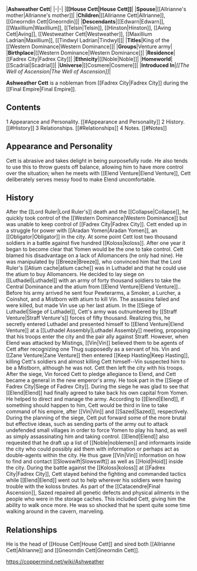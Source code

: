 |**Ashweather Cett**|
|-|-|
|**[[House Cett\|House Cett]]**|
|**Spouse**|[[Allrianne's mother\|Allrianne's mother]]|
|**Children**|[[Allrianne Cett\|Allrianne]], [[Gneorndin Cett\|Gneorndin]]|
|**Descendants**|[[Edwarn\|Edwarn]], [[Waxillium\|Waxillium]], [[Telsin\|Telsin]], [[Hinston\|Hinston]], [[Aving Cett\|Aving]], [[Westweather Cett\|Westweather]], [[Maxillium Ladrian\|Maxillium]], [[Tindwyl Ladrian\|Tindwyl]]|
|**Titles**|King of the [[Western Dominance\|Western Dominance]]|
|**Groups**|Venture army|
|**Birthplace**|[[Western Dominance\|Western Dominance]]|
|**Residence**|[[Fadrex City\|Fadrex City]]|
|**Ethnicity**|[[Noble\|Noble]]|
|**Homeworld**|[[Scadrial\|Scadrial]]|
|**Universe**|[[Cosmere\|Cosmere]]|
|**Introduced In**|*[[The Well of Ascension\|The Well of Ascension]]*|

**Ashweather Cett** is a nobleman from [[Fadrex City\|Fadrex City]] during the [[Final Empire\|Final Empire]].

## Contents

1 Appearance and Personality. [[#Appearance and Personality]] 
2 History. [[#History]] 
3 Relationships. [[#Relationships]] 
4 Notes. [[#Notes]] 


## Appearance and Personality
Cett is abrasive and takes delight in being purposefully rude. He also tends to use this to throw guests off balance, allowing him to have more control over the situation; when he meets with [[Elend Venture\|Elend Venture]], Cett deliberately serves messy food to make Elend uncomfortable.

## History
After the [[Lord Ruler\|Lord Ruler's]] death and the [[Collapse\|Collapse]], he quickly took control of the [[Western Dominance\|Western Dominance]] but was unable to keep control of [[Fadrex City\|Fadrex City]]. Cett ended up in a struggle for power with [[Aradan Yomen\|Aradan Yomen]], an [[Obligator\|Obligator]] in the city. At some point Cett lost two thousand soldiers in a battle against five hundred [[Koloss\|koloss]]. After one year it began to become clear that Yomen would be the one to take control. Cett blamed his disadvantage on a lack of Allomancers (he only had nine). He was manipulated by [[Breeze\|Breeze]], who convinced him that the Lord Ruler's [[Atium cache\|atium cache]] was in Luthadel and that he could use the atium to buy Allomancers. He decided to lay siege on [[Luthadel\|Luthadel]] with an army of forty thousand soldiers to take the Central Dominance and the atium from [[Elend Venture\|Elend Venture]].. Before his army arrived he sent four Pewterarms, a Smoker, a Lurcher, a Coinshot, and a Mistborn with atium to kill Vin. The assassins failed and were killed, but made Vin use up her last atium.
In the [[Siege of Luthadel\|Siege of Luthadel]], Cett's army was outnumbered by [[Straff Venture\|Straff Venture's]] forces of fifty thousand. Realizing this, he secretly entered Luthadel and presented himself to [[Elend Venture\|Elend Venture]] at a [[Luthadel Assembly\|Luthadel Assembly]] meeting, proposing that his troops enter the city and the pair ally against Straff. However, when Elend was attacked by Mistings, [[Vin\|Vin]] believed them to be agents of Cett after recognizing one Thug supposedly as a servant of his. Vin and [[Zane Venture\|Zane Venture]] then entered [[Keep Hasting\|Keep Hasting]], killing Cett's soldiers and almost killing Cett himself--Vin suspected him to be a Mistborn, although he was not. Cett then left the city with his troops.
After the siege, Vin forced Cett to pledge allegiance to Elend, and Cett became a general in the new emperor's army. He took part in the [[Siege of Fadrex City\|Siege of Fadrex City]].
During the siege he was glad to see that [[Elend\|Elend]] had finally agreed to take back his own capital from Yomen. He helped to direct and manage the army. According to [[Elend\|Elend]], if something should happen to him, Cett would be third in line to take command of his empire, after [[Vin\|Vin]] and [[Sazed\|Sazed]], respectively.
During the planning of the siege, Cett put forward some of the more brutal but effective ideas, such as sending parts of the army out to attack undefended small villages in order to force Yomen to play his hand, as well as simply assassinating him and taking control. [[Elend\|Elend]] also requested that he draft up a list of [[Noble\|noblemen]] and informants inside the city who could possibly aid them with information or perhaps act as double-agents within the city. He thus gave [[Vin\|Vin]] information on how to find and contact [[Slowswift\|Slowswift]] as well as [[Hoid\|Hoid]] inside the city.
During the battle against the [[Koloss\|koloss]] at [[Fadrex City\|Fadrex City]], Cett stayed behind the fighting and commanded tactics while [[Elend\|Elend]] went out to help wherever his soldiers were having trouble with the koloss brutes.
As part of the [[Catacendre\|Final Ascension]], Sazed repaired all genetic defects and physical ailments in the people who were in the storage caches. This included Cett, giving him the ability to walk once more. He was so shocked that he spent quite some time walking around in the cavern, marveling.

## Relationships
He is the head of [[House Cett\|House Cett]] and sired both [[Allrianne Cett\|Allrianne]] and [[Gneorndin Cett\|Gneorndin Cett]].



https://coppermind.net/wiki/Ashweather